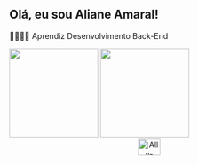 ## Olá, eu sou Aliane Amaral!

👩🏻‍💻🌱 Aprendiz Desenvolvimento Back-End

 <div>
  <a href="[https://github.com/rafaballerini](https://github.com/AlianeAmaral)">
  <img height="160em" src="https://github-readme-stats.vercel.app/api?username=AlianeAmaral&show_icons=true&theme=dracula&include_all_commits=true&count_private=true"/>
  <img height="160em" src="https://github-readme-stats.vercel.app/api/top-langs/?username=AlianeAmaral&layout=compact&langs_count=16&theme=dracula"/>
</div>
 
<div align="center" style="display: inline_block">
  <img align="center" alt="Ally-Java" height="30" width="40" src="https://cdn.jsdelivr.net/gh/devicons/devicon/icons/java/java-original.svg" />
</div>
  
